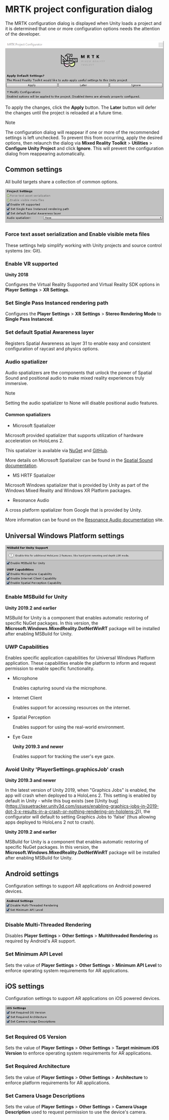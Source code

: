 # MRTK project configuration dialog

The MRTK configuration dialog is displayed when Unity loads a project and it is determined that one or more configuration options needs the attention of the developer.

![Apply Later Ignore](Images/ConfigurationDialog/ConfigurationDialogHeader.png)

To apply the changes, click the **Apply** button. The **Later** button will defer the changes until the project is reloaded at a future time.

> [!NOTE]
> The configuration dialog will reappear if one or more of the recommended settings is left unchecked. To prevent this from occurring, apply the desired options, then relaunch the dialog via  **Mixed Reality Toolkit** > **Utilities** > **Configure Unity Project** and click **Ignore**. This will prevent the configuration dialog from reappearing automatically.

## Common settings

All build targets share a collection of common options.

![Common Settings](Images/ConfigurationDialog/ConfigurationDialogCommonSettings.png)

### Force text asset serialization and Enable visible meta files

These settings help simplify working with Unity projects and source control systems (ex: Git).

### Enable VR supported

**Unity 2018**

Configures the Virtual Reality Supported and Virtual Reality SDK options in **Player Settings** > **XR Settings**.

### Set Single Pass Instanced rendering path

Configures the **Player Settings** > **XR Settings** > **Stereo Rendering Mode** to **Single Pass Instanced**.

### Set default Spatial Awareness layer

Registers Spatial Awareness as layer 31 to enable easy and consistent configuration of raycast and physics options.

### Audio spatializer

Audio spatializers are the components that unlock the power of Spatial Sound and positional audio to make mixed reality experiences truly immersive.

> [!NOTE]
> Setting the audio spatializer to None will disable positional audio features.

#### Common spatializers

- Microsoft Spatializer

Microsoft provided spatializer that supports utilization of hardware acceleration on HoloLens 2.

This spatializer is available via [NuGet](https://www.nuget.org/packages/Microsoft.SpatialAudio.Spatializer.Unity/) and [GitHub](https://github.com/microsoft/spatialaudio-unity).

More details on Microsoft Spatializer can be found in the [Spatial Sound documentation](https://docs.microsoft.com/windows/mixed-reality/spatial-sound-in-unity).

- MS HRTF Spatializer

Microsoft Windows spatializer that is provided by Unity as part of the Windows Mixed Reality and Windows XR Platform packages.

- Resonance Audio

A cross platform spatializer from Google that is provided by Unity.

More information can be found on the [Resonance Audio documentation](https://resonance-audio.github.io/resonance-audio/develop/unity/getting-started) site.

## Universal Windows Platform settings

![UWP Settings](Images/ConfigurationDialog/ConfigurationDialogUWPSettings.png)

### Enable MSBuild for Unity

**Unity 2019.2 and earlier**

MSBuild for Unity is a component that enables automatic restoring of specific NuGet packages. In this version, the **Microsoft.Windows.MixedReality.DotNetWinRT** package will be installed after enabling MSBuild for Unity.

### UWP Capabilities

Enables specific application capabilities for Universal Windows Platform application. These capabilities enable the platform to inform and request permission to enable specific functionality.

- Microphone

  Enables capturing sound via the microphone.

- Internet Client

  Enables support for accessing resources on the internet.

- Spatial Perception

  Enables support for using the real-world environment.

- Eye Gaze

  **Unity 2019.3 and newer**

  Enables support for tracking the user's eye gaze.

### Avoid Unity 'PlayerSettings.graphicsJob' crash

**Unity 2019.3 and newer**

In the latest version of Unity 2019, when "Graphics Jobs" is enabled, the app will crash when deployed to a HoloLens 2.
This setting is enabled by default in Unity - while this bug exists (see [Unity bug]
(https://issuetracker.unity3d.com/issues/enabling-graphics-jobs-in-2019-dot-3-x-results-in-a-crash-or-nothing-rendering-on-hololens-2)),
the configurator will default to setting Graphics Jobs to 'false' (thus allowing apps deployed to HoloLens 2 not to crash).

**Unity 2019.2 and earlier**

MSBuild for Unity is a component that enables automatic restoring of specific NuGet packages. In this version, the **Microsoft.Windows.MixedReality.DotNetWinRT** package will be installed after enabling MSBuild for Unity.


## Android settings

Configuration settings to support AR applications on Android powered devices.

![Android Settings](Images/ConfigurationDialog/ConfigurationDialogAndroidSettings.png)

### Disable Multi-Threaded Rendering

Disables **Player Settings** > **Other Settings** > **Multithreaded Rendering** as required by Android's AR support.

### Set Minimum API Level

Sets the value of **Player Settings** > **Other Settings** > **Minimum API Level** to enforce operating system requirements for AR applications.

## iOS settings

Configuration settings to support AR applications on iOS powered devices.

![iOS Settings](Images/ConfigurationDialog/ConfigurationDialogiOSSettings.png)

### Set Required OS Version

Sets the value of **Player Settings** > **Other Settings** > **Target minimum iOS Version** to enforce operating system requirements for AR applications.

### Set Required Architecture

Sets the value of **Player Settings** > **Other Settings** > **Architecture** to enforce platform requirements for AR applications.

### Set Camera Usage Descriptions

Sets the value of **Player Settings** > **Other Settings** > **Camera Usage Description** used to request permission to use the device's camera.
